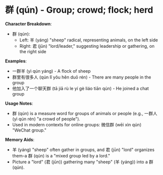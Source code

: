 # **群 (qún) - Group; crowd; flock; herd**

**Character Breakdown**:  
- 群 (qún):
  - Left: 羊 (yáng) "sheep" radical, representing animals, on the left side
  - Right: 君 (jūn) "lord/leader," suggesting leadership or gathering, on the right side

**Examples**:  
- 一群羊 (yì qún yáng) - A flock of sheep  
- 群里有很多人 (qún lǐ yǒu hěn duō rén) - There are many people in the group  
- 他加入了一个聊天群 (tā jiā rù le yí gè liáo tiān qún) - He joined a chat group

**Usage Notes**:  
- 群 (qún) is a measure word for groups of animals or people (e.g., 一群人 (yì qún rén) "a crowd of people").  
- Used in modern contexts for online groups: 微信群 (wēi xìn qún) "WeChat group."

**Memory Aids**:  
- 羊 (yáng) "sheep" often gather in groups, and 君 (jūn) "lord" organizes them-a 群 (qún) is a "mixed group led by a lord."  
- Picture a "lord" (君 (jūn)) gathering many "sheep" (羊 (yáng)) into a 群 (qún).
